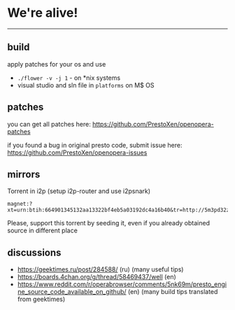 # We're alive!
---

## build

apply patches for your os and use 

* `./flower -v -j 1` - on *nix systems 
* visual studio and sln file in `platforms` on M$ OS

## patches

you can get all patches here: 
https://github.com/PrestoXen/openopera-patches

if you found a bug in original presto code, submit issue here:
https://github.com/PrestoXen/openopera-issues

## mirrors

Torrent in i2p (setup i2p-router and use i2psnark)
```
magnet:?xt=urn:btih:664901345132aa13322bf4eb5a03192dc4a16b40&tr=http://5m3pd32zx43xk3uz6hvrdksj6tlg7abnjsc3j5kkd2yzctet4nmq.b32.i2p/announce
```
Please, support this torrent by seeding it, even if you already obtained source in different place

## discussions

* https://geektimes.ru/post/284588/ (ru) (many useful tips)
* https://boards.4chan.org/g/thread/58469437/well (en)
* https://www.reddit.com/r/operabrowser/comments/5nk69m/presto_engine_source_code_available_on_github/ (en) (many build tips translated from geektimes)